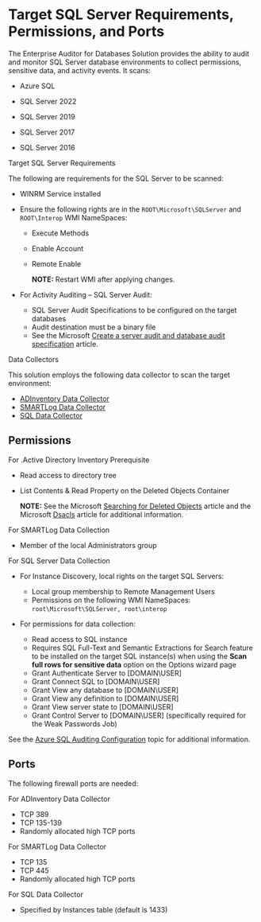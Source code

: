 # Target SQL Server Requirements, Permissions, and Ports

The Enterprise Auditor for Databases Solution provides the ability to audit and monitor SQL Server
database environments to collect permissions, sensitive data, and activity events. It scans:

- Azure SQL

- SQL Server 2022
- SQL Server 2019
- SQL Server 2017
- SQL Server 2016

Target SQL Server Requirements

The following are requirements for the SQL Server to be scanned:

- WINRM Service installed
- Ensure the following rights are in the `ROOT\Microsoft\SQLServer` and `ROOT\Interop` WMI
  NameSpaces:

    - Execute Methods
    - Enable Account
    - Remote Enable

        **NOTE:** Restart WMI after applying changes.

- For Activity Auditing – SQL Server Audit:

    - SQL Server Audit Specifications to be configured on the target databases
    - Audit destination must be a binary file
    - See the Microsoft
      [Create a server audit and database audit specification](https://learn.microsoft.com/en-us/sql/relational-databases/security/auditing/create-a-server-audit-and-database-audit-specification)
      article.

Data Collectors

This solution employs the following data collector to scan the target environment:

- [ADInventory Data Collector](/docs/accessanalyzer/11.6/admin/datacollector/adinventory/overview.md)
- [SMARTLog Data Collector](/docs/accessanalyzer/11.6/admin/datacollector/smartlog/overview.md)
- [SQL Data Collector](/docs/accessanalyzer/11.6/admin/datacollector/sql/overview.md)

## Permissions

For .Active Directory Inventory Prerequisite

- Read access to directory tree
- List Contents & Read Property on the Deleted Objects Container

    **NOTE:** See the Microsoft
    [Searching for Deleted Objects](https://technet.microsoft.com/en-us/library/cc978013.aspx)
    article and the Microsoft
    [Dsacls](https://technet.microsoft.com/en-us/library/cc771151(v=ws.11).aspx) article for
    additional information.

For SMARTLog Data Collection

- Member of the local Administrators group

For SQL Server Data Collection

- For Instance Discovery, local rights on the target SQL Servers:

    - Local group membership to Remote Management Users
    - Permissions on the following WMI NameSpaces: `root\Microsoft\SQLServer, root\interop`

- For permissions for data collection:

    - Read access to SQL instance
    - Requires SQL Full-Text and Semantic Extractions for Search feature to be installed on the
      target SQL instance(s) when using the **Scan full rows for sensitive data** option on the
      Options wizard page
    - Grant Authenticate Server to [DOMAIN\USER]
    - Grant Connect SQL to [DOMAIN\USER]
    - Grant View any database to [DOMAIN\USER]
    - Grant View any definition to [DOMAIN\USER]
    - Grant View server state to [DOMAIN\USER]
    - Grant Control Server to [DOMAIN\USER] (specifically required for the Weak Passwords Job)

See the
[Azure SQL Auditing Configuration](/docs/accessanalyzer/11.6/requirements/target/config/azuresqlaccess.md)
topic for additional information.

## Ports

The following firewall ports are needed:

For ADInventory Data Collector

- TCP 389
- TCP 135-139
- Randomly allocated high TCP ports

For SMARTLog Data Collector

- TCP 135
- TCP 445
- Randomly allocated high TCP ports

For SQL Data Collector

- Specified by Instances table (default is 1433)
